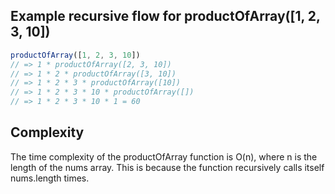 ## Example recursive flow for productOfArray([1, 2, 3, 10])

```typescript
productOfArray([1, 2, 3, 10])
// => 1 * productOfArray([2, 3, 10])
// => 1 * 2 * productOfArray([3, 10])
// => 1 * 2 * 3 * productOfArray([10])
// => 1 * 2 * 3 * 10 * productOfArray([])
// => 1 * 2 * 3 * 10 * 1 = 60
```

## Complexity

The time complexity of the productOfArray function is O(n), where n is the length of the nums array. This is because the function recursively calls itself nums.length times.
